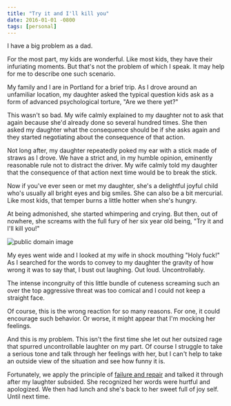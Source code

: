 ```yaml
---
title: "Try it and I'll kill you"
date: 2016-01-01 -0800
tags: [personal]
---
```


I have a big problem as a dad.

For the most part, my kids are wonderful. Like most kids, they have their infuriating moments. But that's not the problem of which I speak. It may help for me to describe one such scenario.

My family and I are in Portland for a brief trip. As I drove around an unfamiliar location, my daughter asked the typical question kids ask as a form of advanced psychological torture, "Are we there yet?"

This wasn't so bad. My wife calmly explained to my daughter not to ask that again because she'd already done so several hundred times. She then asked my daughter what the consequence should be if she asks again and they started negotiating about the consequence of that action.

Not long after, my daughter repeatedly poked my ear with a stick made of straws as I drove. We have a strict and, in my humble opinion, eminently reasonable rule not to distract the driver. My wife calmly told my daughter that the consequence of that action next time would be to break the stick.

Now if you've ever seen or met my daughter, she's a delightful joyful child who's usually all bright eyes and big smiles. She can also be a bit mercurial. Like most kids, that temper burns a little hotter when she's hungry.

At being admonished, she started whimpering and crying. But then, out of nowhere, she screams with the full fury of her six year old being, "Try it and I'll kill you!"

![public domain image](https://cloud.githubusercontent.com/assets/19977/12076360/86f30986-b15d-11e5-9b55-13850e70e517.png)

My eyes went wide and I looked at my wife in shock mouthing "Holy fuck!" As I searched for the words to convey to my daughter the gravity of how wrong it was to say that, I bust out laughing. Out loud. Uncontrollably.

The intense incongruity of this little bundle of cuteness screaming such an over the top aggressive threat was too comical and I could not keep a straight face.

Of course, this is the wrong reaction for so many reasons. For one, it could encourage such behavior. Or worse, it might appear that I'm mocking her feelings.

And this is my problem. This isn't the first time she let out her outsized rage that spurred uncontrollable laughter on my part. Of course I struggle to take a serious tone and talk through her feelings with her, but I can't help to take an outside view of the situation and see how funny it is.

Fortunately, we apply the principle of [failure and repair](https://haacked.com/archive/2015/02/07/failure-and-repair/) and talked it through after my laughter subsided. She recognized her words were hurtful and apologized. We then had lunch and she's back to her sweet full of joy self. Until next time.
